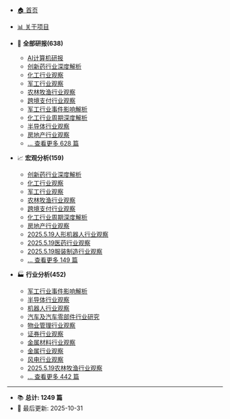 <!-- 侧边栏导航 - 自动生成 -->

* [🏠 首页](README.md)
* [📊 关于项目](about.md)

* 📑 **全部研报(638)**
  * [AI计算机研报](全部研报/2025.05.13-AI计算机研报.md)
  * [创新药行业深度解析](全部研报/2025.05.13-创新药行业深度解析.md)
  * [化工行业观察](全部研报/2025.05.13-化工行业观察.md)
  * [军工行业观察](全部研报/2025.05.14-军工行业观察.md)
  * [农林牧渔行业观察](全部研报/2025.05.14-农林牧渔行业观察.md)
  * [跨境支付行业观察](全部研报/2025.05.14-跨境支付行业观察.md)
  * [军工行业事件影响解析](全部研报/2025.05.15-军工行业事件影响解析.md)
  * [化工行业周期深度解析](全部研报/2025.05.15-化工行业周期深度解析.md)
  * [半导体行业观察](全部研报/2025.05.15-半导体行业观察.md)
  * [房地产行业观察](全部研报/2025.05.15-房地产行业观察.md)
  * [... 查看更多 628 篇](全部研报/README.md)

* 📈 **宏观分析(159)**
  * [创新药行业深度解析](宏观分析/2025.05.13-创新药行业深度解析.md)
  * [化工行业观察](宏观分析/2025.05.13-化工行业观察.md)
  * [军工行业观察](宏观分析/2025.05.14-军工行业观察.md)
  * [农林牧渔行业观察](宏观分析/2025.05.14-农林牧渔行业观察.md)
  * [跨境支付行业观察](宏观分析/2025.05.14-跨境支付行业观察.md)
  * [化工行业周期深度解析](宏观分析/2025.05.15-化工行业周期深度解析.md)
  * [房地产行业观察](宏观分析/2025.05.15-房地产行业观察.md)
  * [2025.5.19人形机器人行业观察](宏观分析/2025.05.19-2025.5.19人形机器人行业观察.md)
  * [2025.5.19医药行业观察](宏观分析/2025.05.19-2025.5.19医药行业观察.md)
  * [2025.5.19服装制造行业观察](宏观分析/2025.05.19-2025.5.19服装制造行业观察.md)
  * [... 查看更多 149 篇](宏观分析/README.md)

* 🏭 **行业分析(452)**
  * [军工行业事件影响解析](行业分析/2025.05.15-军工行业事件影响解析.md)
  * [半导体行业观察](行业分析/2025.05.15-半导体行业观察.md)
  * [机器人行业观察](行业分析/2025.05.15-机器人行业观察.md)
  * [汽车及汽车零部件行业研究](行业分析/2025.05.15-汽车及汽车零部件行业研究.md)
  * [物业管理行业观察](行业分析/2025.05.15-物业管理行业观察.md)
  * [证券行业观察](行业分析/2025.05.15-证券行业观察.md)
  * [金属材料行业观察](行业分析/2025.05.15-金属材料行业观察.md)
  * [金属行业观察](行业分析/2025.05.15-金属行业观察.md)
  * [风电行业观察](行业分析/2025.05.15-风电行业观察.md)
  * [2025.5.19农林牧渔行业观察](行业分析/2025.05.19-2025.5.19农林牧渔行业观察.md)
  * [... 查看更多 442 篇](行业分析/README.md)

---

* 📚 **总计: 1249 篇**
* 🔄 最后更新: 2025-10-31
